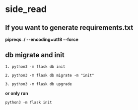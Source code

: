 # side_read
## If you want to generate requirements.txt
**pipreqs ./ --encoding=utf8 --force** 

## db migrate and init
```
1. python3 -m flask db init

2. python3 -m flask db migrate -m "init"

3. python3 -m flask db upgrade
```
**or only run**
```
python3 -m flask init
```
